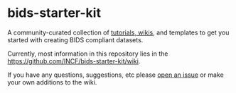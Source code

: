 # bids-starter-kit
A community-curated collection of [tutorials, wikis](https://github.com/INCF/bids-starter-kit/wiki),
and templates to get you started with creating BIDS compliant datasets.

Currently, most information in this repository lies in the https://github.com/INCF/bids-starter-kit/wiki.

If you have any questions, suggestions, etc please [open an issue](https://github.com/INCF/bids-starter-kit/issues) or
make your own additions to the wiki.
